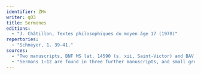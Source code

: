 ```yaml
---
identifier: ZHv
writer: qO3
title: Sermones
editions:
  - "J. Châtillon, Textes philosophiques du moyen âge 17 (1970)"
repertories:
  - "Schneyer, 1. 39–41."
sources:
  - "Two manuscripts, BNF MS lat. 14590 (s. xii, Saint-Victor) and BAV MS Urb. lat. 108 (s. xv), present the complete series of fifteen sermons."
  - "Sermons 1–12 are found in three further manuscripts, and small groups or single sermons, in particular 13 and 15, are found in some twenty other copies. Kirkstead's entry, *Ductus est*, refers to such a copy of *serm.* 15, '*Ductus est Iesus in desertum*, &c. [Mt 4:1] De serie lectionis euangelice'."
---
```

